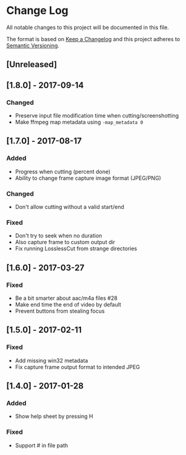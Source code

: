 # Change Log
All notable changes to this project will be documented in this file.

The format is based on [Keep a Changelog](http://keepachangelog.com/)
and this project adheres to [Semantic Versioning](http://semver.org/).

## [Unreleased]

## [1.8.0] - 2017-09-14

### Changed
- Preserve input file modification time when cutting/screenshotting
- Make ffmpeg map metadata using `-map_metadata 0`

## [1.7.0] - 2017-08-17
### Added
- Progress when cutting (percent done)
- Ability to change frame capture image format (JPEG/PNG)

### Changed
- Don't allow cutting without a valid start/end

### Fixed
- Don't try to seek when no duration
- Also capture frame to custom output dir
- Fix running LosslessCut from strange directories

## [1.6.0] - 2017-03-27
### Fixed
- Be a bit smarter about aac/m4a files #28
- Make end time the end of video by default
- Prevent buttons from stealing focus

## [1.5.0] - 2017-02-11
### Fixed
- Add missing win32 metadata
- Fix capture frame output format to intended JPEG

## [1.4.0] - 2017-01-28
### Added
- Show help sheet by pressing H

### Fixed
- Support # in file path
